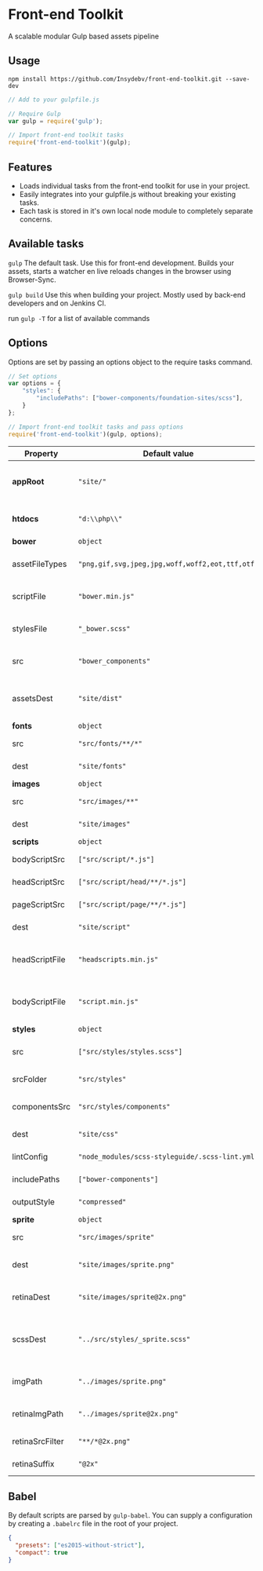 # Front-end Toolkit
A scalable modular Gulp based assets pipeline

## Usage
`npm install https://github.com/Insydebv/front-end-toolkit.git --save-dev`

```javascript
// Add to your gulpfile.js

// Require Gulp
var gulp = require('gulp');

// Import front-end toolkit tasks
require('front-end-toolkit')(gulp);

```

## Features
* Loads individual tasks from the front-end toolkit for use in your project.
* Easily integrates into your gulpfile.js without breaking your existing tasks.
* Each task is stored in it's own local node module to completely separate concerns.


## Available tasks
`gulp` The default task. Use this for front-end development. Builds your assets, starts a watcher en live reloads changes in the browser using Browser-Sync.

`gulp build` Use this when building your project. Mostly used by back-end developers and on Jenkins CI.

run `gulp -T` for a list of available commands

## Options
Options are set by passing an options object to the require tasks command.
```javascript
// Set options
var options = {
	"styles": {
		"includePaths": ["bower-components/foundation-sites/scss"],
	}
};

// Import front-end toolkit tasks and pass options
require('front-end-toolkit')(gulp, options);

```

**Property**|**Default value**|**Description**
-----|-----|-----
**appRoot**|`"site/"`|Main dist folder followed by a forward slash
**htdocs** |`"d:\\php\\"`|Location of Apache htdocs
**bower**|`object`|
assetFileTypes|`"png,gif,svg,jpeg,jpg,woff,woff2,eot,ttf,otf"`|Comma separated list of filetypes
scriptFile    |`"bower.min.js"`|Filename for concatenated bower scripts
stylesFile    |`"_bower.scss"`|Filename for concatenated bower styles
src           |`"bower_components"`|Location of bower components
assetsDest    |`"site/dist"`|Where to copy bower assets for distribution
**fonts**|`object`|
src           |`"src/fonts/**/*"`|Fonts source dir
dest|`"site/fonts"`|Distribution fonts dir
**images**|`object`|
src           |`"src/images/**"`|Images source dir
dest|`"site/images"`|Distribution images dir
**scripts**|`object`|
bodyScriptSrc|`["src/script/*.js"]`|Bodyscript source
headScriptSrc|`["src/script/head/**/*.js"]`|Headscript source
pageScriptSrc|`["src/script/page/**/*.js"]`|Pagescript source
dest|`"site/script"`|Distribution script dir
headScriptFile|`"headscripts.min.js"`|Headscripts are concatenated into this file
bodyScriptFile|`"script.min.js"`|Bodyscripts are concatenated into this file
**styles**|`object`|
src|`["src/styles/styles.scss"]`|Stylesheets that are parsed
srcFolder        |`"src/styles"`|Stylesheets source folder
componentsSrc|`"src/styles/components"`|Location of styles components
dest         |`"site/css"`|Distribution css dir
lintConfig     |`"node_modules/scss-styleguide/.scss-lint.yml"`|Scss-lint config
includePaths   |`["bower-components"]`|Sass includepaths
outputStyle    |`"compressed"`|Sass outputstyle
**sprite**|`object`|
src|`"src/images/sprite"`|Sprite source folder
dest|`"site/images/sprite.png"`|Non retina sprite image location
retinaDest|`"site/images/sprite@2x.png"`|Retina sprite image location
scssDest|`"../src/styles/_sprite.scss"`|Sprite SCSS source destination (include in styles.scss)
imgPath|`"../images/sprite.png"`|Non retina sprite image path for CSS
retinaImgPath|`"../images/sprite@2x.png"`|Retina sprite image path for CSS
retinaSrcFilter|`"**/*@2x.png"`|Retina SRC filter
retinaSuffix |`"@2x"`|Retina files suffix

## Babel
By default scripts are parsed by `gulp-babel`. 
You can supply a configuration by creating a `.babelrc` file in the root of your project.
```json
{
  "presets": ["es2015-without-strict"],
  "compact": true
}
```